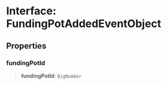# Interface: FundingPotAddedEventObject

## Properties

### fundingPotId

> **fundingPotId**: `BigNumber`
